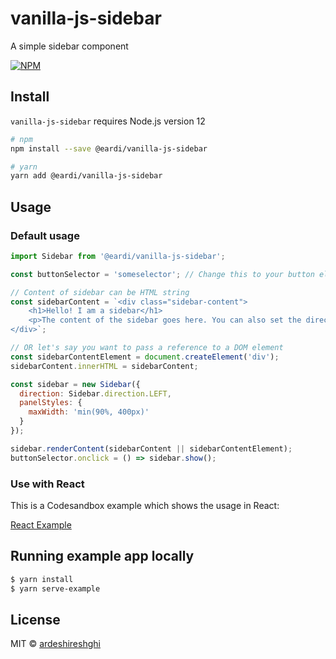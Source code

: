 # vanilla-js-sidebar

A simple sidebar component

[![NPM](https://img.shields.io/npm/v/@eardi/vanilla-js-sidebar.svg)](https://www.npmjs.com/package/@eardi/vanilla-js-sidebar)

## Install

`vanilla-js-sidebar` requires Node.js version 12

```bash
# npm
npm install --save @eardi/vanilla-js-sidebar

# yarn
yarn add @eardi/vanilla-js-sidebar
```

## Usage

### Default usage

```js
import Sidebar from '@eardi/vanilla-js-sidebar';

const buttonSelector = 'someselector'; // Change this to your button el

// Content of sidebar can be HTML string
const sidebarContent = `<div class="sidebar-content">
    <h1>Hello! I am a sidebar</h1>
    <p>The content of the sidebar goes here. You can also set the direction to show from TOP, BOTTOM, LEFT, or RIGHT.</p>
</div>`;

// OR let's say you want to pass a reference to a DOM element
const sidebarContentElement = document.createElement('div');
sidebarContent.innerHTML = sidebarContent;

const sidebar = new Sidebar({
  direction: Sidebar.direction.LEFT,
  panelStyles: {
    maxWidth: 'min(90%, 400px)'
  }
});

sidebar.renderContent(sidebarContent || sidebarContentElement);
buttonSelector.onclick = () => sidebar.show();
```

### Use with React

This is a Codesandbox example which shows the usage in React:

[React Example](https://codesandbox.io/s/sidebarreact-5gkv6r)

## Running example app locally

```sh
$ yarn install
$ yarn serve-example
```

## License

MIT © [ardeshireshghi](https://github.com/ardeshireshghi)
